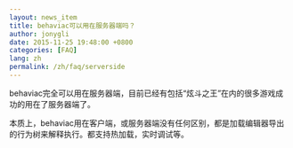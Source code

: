 ```yaml
---
layout: news_item
title: behaviac可以用在服务器端吗？
author: jonygli
date: 2015-11-25 19:48:00 +0800
categories: [FAQ]
lang: zh
permalink: /zh/faq/serverside
---
```


behaviac完全可以用在服务器端，目前已经有包括“炫斗之王”在内的很多游戏成功的用在了服务器端了。

本质上，behaviac用在客户端，或服务器端没有任何区别，都是加载编辑器导出的行为树来解释执行。都支持热加载，实时调试等。